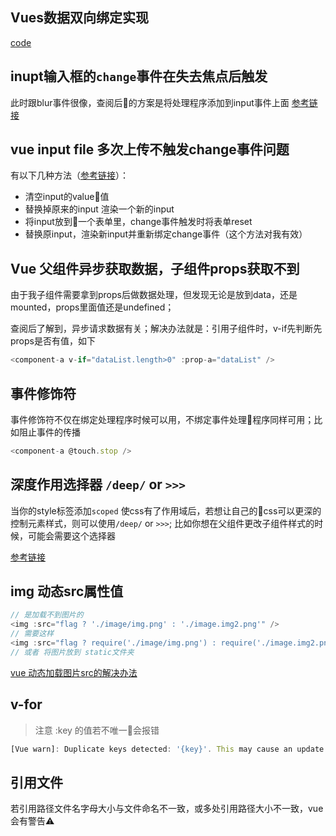 ## Vues数据双向绑定实现
[code](https://github.com/Faye0807/task/tree/master/fe/views/demo/vue%E5%8F%8C%E5%90%91%E7%BB%91%E5%AE%9A%E5%AE%9E%E7%8E%B0)

## inupt输入框的`change`事件在失去焦点后触发  
此时跟blur事件很像，查阅后的方案是将处理程序添加到input事件上面 [参考链接](https://forum.vuejs.org/t/v-on-change/8670)

## vue input file 多次上传不触发change事件问题 
有以下几种方法（[参考链接](https://www.cnblogs.com/exhuasted/p/6185874.html)）：
- 清空input的value值
- 替换掉原来的input 渲染一个新的input
- 将input放到一个表单里，change事件触发时将表单reset
- 替换原input，渲染新input并重新绑定change事件（这个方法对我有效）

## Vue 父组件异步获取数据，子组件props获取不到
由于我子组件需要拿到props后做数据处理，但发现无论是放到data，还是mounted，props里面值还是undefined；

查阅后了解到，异步请求数据有关；解决办法就是：引用子组件时，v-if先判断先props是否有值，如下
``` js
<component-a v-if="dataList.length>0" :prop-a="dataList" />
```

## 事件修饰符
事件修饰符不仅在绑定处理程序时候可以用，不绑定事件处理程序同样可用；比如阻止事件的传播
```js
<component-a @touch.stop />
```

## 深度作用选择器 `/deep/` or `>>>`
当你的style标签添加`scoped` 使css有了作用域后，若想让自己的css可以更深的控制元素样式，则可以使用`/deep/` or `>>>`; 比如你想在父组件更改子组件样式的时候，可能会需要这个选择器

[参考链接](https://vue-loader-v14.vuejs.org/zh-cn/features/scoped-css.html)

<!-- ## 组件标签上添加class、style 与 元素上添加class、style的区别

```js
<component-a class="class-a" style="positon: absoult;color: #fff;" />
<div class="class-a" style="positon: absoult;color: #fff;" />
``` -->

## img 动态src属性值

```js
// 是加载不到图片的
<img :src="flag ? './image/img.png' : './image.img2.png'" />
// 需要这样
<img :src="flag ? require('./image/img.png') : require('./image.img2.png')" />
// 或者 将图片放到 static文件夹
```
[vue 动态加载图片src的解决办法](https://blog.csdn.net/keji_123/article/details/79977210)

## v-for

> 注意 :key 的值若不唯一会报错

```js
[Vue warn]: Duplicate keys detected: '{key}'. This may cause an update error.  found in  ---> <Anonymous>        <Nuxt>          <Default> at layouts/default.vue            <Root>
```

## 引用文件
若引用路径文件名字母大小与文件命名不一致，或多处引用路径大小不一致，vue会有警告⚠️
